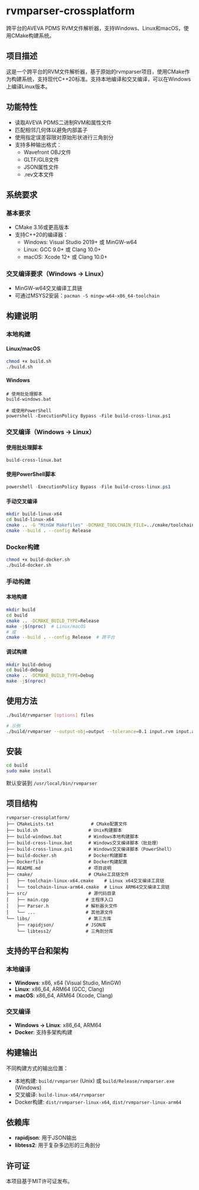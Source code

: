 # rvmparser-crossplatform

跨平台的AVEVA PDMS RVM文件解析器，支持Windows、Linux和macOS，使用CMake构建系统。

## 项目描述

这是一个跨平台的RVM文件解析器，基于原始的rvmparser项目，使用CMake作为构建系统，支持现代C++20标准。支持本地编译和交叉编译，可以在Windows上编译Linux版本。

## 功能特性

- 读取AVEVA PDMS二进制RVM和属性文件
- 匹配相邻几何体以避免内部盖子
- 使用指定误差容限对原始形状进行三角剖分
- 支持多种输出格式：
  - Wavefront OBJ文件
  - GLTF/GLB文件
  - JSON属性文件
  - .rev文本文件

## 系统要求

### 基本要求
- CMake 3.16或更高版本
- 支持C++20的编译器：
  - Windows: Visual Studio 2019+ 或 MinGW-w64
  - Linux: GCC 9.0+ 或 Clang 10.0+
  - macOS: Xcode 12+ 或 Clang 10.0+

### 交叉编译要求（Windows → Linux）
- MinGW-w64交叉编译工具链
- 可通过MSYS2安装：`pacman -S mingw-w64-x86_64-toolchain`

## 构建说明

### 本地构建

#### Linux/macOS
```bash
chmod +x build.sh
./build.sh
```

#### Windows
```batch
# 使用批处理脚本
build-windows.bat

# 或使用PowerShell
powershell -ExecutionPolicy Bypass -File build-cross-linux.ps1
```

### 交叉编译（Windows → Linux）

#### 使用批处理脚本
```batch
build-cross-linux.bat
```

#### 使用PowerShell脚本
```powershell
powershell -ExecutionPolicy Bypass -File build-cross-linux.ps1
```

#### 手动交叉编译
```bash
mkdir build-linux-x64
cd build-linux-x64
cmake .. -G "MinGW Makefiles" -DCMAKE_TOOLCHAIN_FILE=../cmake/toolchain-linux-x64.cmake -DCMAKE_BUILD_TYPE=Release
cmake --build . --config Release
```

### Docker构建
```bash
chmod +x build-docker.sh
./build-docker.sh
```

### 手动构建

#### 本地构建
```bash
mkdir build
cd build
cmake .. -DCMAKE_BUILD_TYPE=Release
make -j$(nproc)  # Linux/macOS
# 或
cmake --build . --config Release  # 跨平台
```

#### 调试构建
```bash
mkdir build-debug
cd build-debug
cmake .. -DCMAKE_BUILD_TYPE=Debug
make -j$(nproc)
```

## 使用方法

```bash
./build/rvmparser [options] files

# 示例
./build/rvmparser --output-obj=output --tolerance=0.1 input.rvm input.att
```

## 安装

```bash
cd build
sudo make install
```

默认安装到 `/usr/local/bin/rvmparser`

## 项目结构

```
rvmparser-crossplatform/
├── CMakeLists.txt              # CMake配置文件
├── build.sh                   # Unix构建脚本
├── build-windows.bat          # Windows本地构建脚本
├── build-cross-linux.bat      # Windows交叉编译脚本（批处理）
├── build-cross-linux.ps1      # Windows交叉编译脚本（PowerShell）
├── build-docker.sh            # Docker构建脚本
├── Dockerfile                 # Docker构建配置
├── README.md                  # 项目说明
├── cmake/                     # CMake工具链文件
│   ├── toolchain-linux-x64.cmake    # Linux x64交叉编译工具链
│   └── toolchain-linux-arm64.cmake  # Linux ARM64交叉编译工具链
├── src/                       # 源代码目录
│   ├── main.cpp              # 主程序入口
│   ├── Parser.h              # 解析器头文件
│   └── ...                   # 其他源文件
└── libs/                      # 第三方库
    ├── rapidjson/            # JSON库
    └── libtess2/             # 三角剖分库
```

## 支持的平台和架构

### 本地编译
- **Windows**: x86, x64 (Visual Studio, MinGW)
- **Linux**: x86_64, ARM64 (GCC, Clang)
- **macOS**: x86_64, ARM64 (Xcode, Clang)

### 交叉编译
- **Windows → Linux**: x86_64, ARM64
- **Docker**: 支持多架构构建

## 构建输出

不同构建方式的输出位置：
- 本地构建: `build/rvmparser` (Unix) 或 `build/Release/rvmparser.exe` (Windows)
- 交叉编译: `build-linux-x64/rvmparser`
- Docker构建: `dist/rvmparser-linux-x64`, `dist/rvmparser-linux-arm64`

## 依赖库

- **rapidjson**: 用于JSON输出
- **libtess2**: 用于复杂多边形的三角剖分

## 许可证

本项目基于MIT许可证发布。
